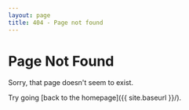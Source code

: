 ```yaml
---
layout: page
title: 404 - Page not found
---
```


# <i class="fa fa-exclamation-triangle fa-fw fa-lg fa-left"></i> Page Not Found

Sorry, that page doesn't seem to exist.

Try going [back to the homepage]({{ site.baseurl }}/).